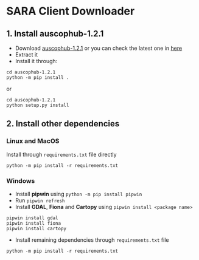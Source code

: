 # SARA Client Downloader

## 1. Install auscophub-1.2.1
- Download [auscophub-1.2.1](https://github.com/CopernicusAustralasia/auscophub/releases/download/1.2.1/auscophub-1.2.1.zip) or you can check the latest one in [here](https://github.com/CopernicusAustralasia/auscophub/releases)
- Extract it
- Install it through:
```
cd auscophub-1.2.1
python -m pip install .
```
or
```
cd auscophub-1.2.1
python setup.py install
```

## 2. Install other dependencies
### Linux and MacOS
Install through `requirements.txt` file directly
```
python -m pip install -r requirements.txt
```
### Windows
- Install **pipwin** using `python -m pip install pipwin`
- Run `pipwin refresh`
- Install **GDAL**, **Fiona** and **Cartopy** using `pipwin install <package name>`
```
pipwin install gdal
pipwin install fiona
pipwin install cartopy
```
- Install remaining dependencies through `requirements.txt` file
```
python -m pip install -r requirements.txt
```
